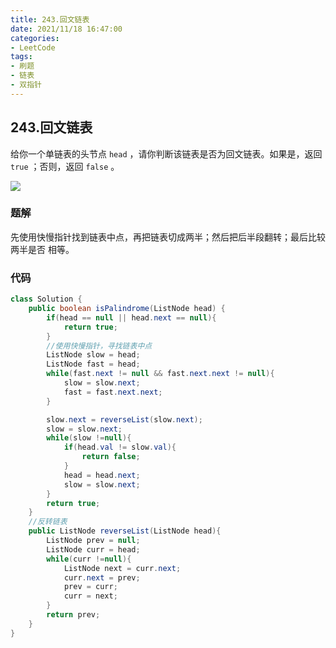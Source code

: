 ```yaml
---
title: 243.回文链表
date: 2021/11/18 16:47:00
categories:
- LeetCode
tags:
- 刷题
- 链表
- 双指针
---
```


## 243.回文链表

给你一个单链表的头节点 `head` ，请你判断该链表是否为回文链表。如果是，返回 `true` ；否则，返回 `false` 。

![](/img/LeetCode/image-20211118164737332.png)

### 题解

先使用快慢指针找到链表中点，再把链表切成两半；然后把后半段翻转；最后比较两半是否 相等。

### 代码

```java
class Solution {
    public boolean isPalindrome(ListNode head) {
        if(head == null || head.next == null){
            return true;
        }
        //使用快慢指针，寻找链表中点
        ListNode slow = head;
        ListNode fast = head;
        while(fast.next != null && fast.next.next != null){
            slow = slow.next;
            fast = fast.next.next;
        }

        slow.next = reverseList(slow.next);
        slow = slow.next;
        while(slow !=null){
            if(head.val != slow.val){
                return false;
            }
            head = head.next;
            slow = slow.next;
        }
        return true;
    }
	//反转链表
    public ListNode reverseList(ListNode head){
        ListNode prev = null;
        ListNode curr = head;
        while(curr !=null){
            ListNode next = curr.next;
            curr.next = prev;
            prev = curr;
            curr = next;
        }
        return prev;
    }
}
```

